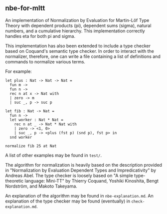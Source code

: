 ## nbe-for-mltt

An implementation of Normalization by Evaluation for Martin-Löf Type Theory with dependent products
(pi), dependent sums (sigma), natural numbers, and a cumulative hierarchy. This implementation
correctly handles eta for both pi and sigma.

This implementation has also been extended to include a type checker based on Coquand's semantic
type checker. In order to interact with the normalizer, therefore, one can write a file containing a
list of definitions and commands to normalize various terms.

For example:

```
let plus : Nat -> Nat -> Nat =
  fun m ->
  fun n ->
  rec n at x -> Nat with
  | zero -> m
  | suc _, p -> suc p

let fib : Nat -> Nat =
  fun n ->
  let worker : Nat * Nat =
    rec n at _ -> Nat * Nat with
    | zero -> <1, 0>
    | suc _, p -> <plus (fst p) (snd p), fst p> in
  snd worker

normalize fib 25 at Nat
```

A list of other examples may be found in `test/`.

The algorithm for normalization is heavily based on the description provided in "Normalization by
Evaluation Dependent Types and Impredicativity" by Andreas Abel. The type checker is loosely based
on "A simple type-theoretic language: Mini-TT" by Thierry Coquand, Yoshiki Kinoshita, Bengt
Nordström, and Makoto Takeyama.

An explanation of the algorithm may be found in `nbe-explanation.md`. An explanation of the type
checker may be found (eventually) in `check-explanation.md`.

